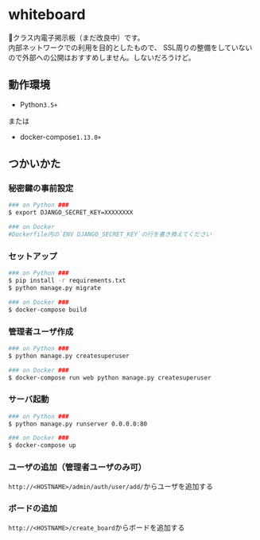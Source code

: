 # whiteboard
:construction:クラス内電子掲示板（まだ改良中）です。  
内部ネットワークでの利用を目的としたもので、  SSL周りの整備をしていないので外部への公開はおすすめしません。しないだろうけど。

## 動作環境
- Python`3.5+`   

または  

- docker-compose`1.13.0+`  

## つかいかた
### 秘密鍵の事前設定
```sh
### on Python ###
$ export DJANGO_SECRET_KEY=XXXXXXXX

### on Docker
#Dockerfile内の`ENV DJANGO_SECRET_KEY`の行を書き換えてください
```


### セットアップ

```sh
### on Python ###
$ pip install -r requirements.txt
$ python manage.py migrate

### on Docker ###
$ docker-compose build
```

### 管理者ユーザ作成

```sh
### on Python ###
$ python manage.py createsuperuser

### on Docker ###
$ docker-compose run web python manage.py createsuperuser
```

### サーバ起動

```sh
### on Python ###
$ python manage.py runserver 0.0.0.0:80

### on Docker ###
$ docker-compose up
```

### ユーザの追加（管理者ユーザのみ可）
`http://<HOSTNAME>/admin/auth/user/add/`からユーザを追加する

### ボードの追加
`http://<HOSTNAME>/create_board`からボードを追加する
